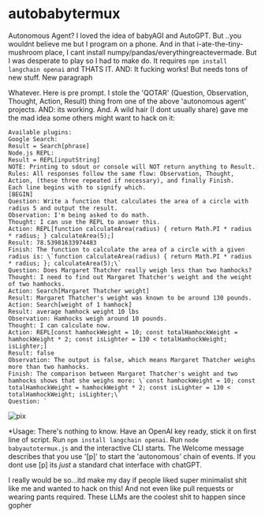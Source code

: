 # autobabytermux
Autonomous Agent? I loved the idea of babyAGI and AutoGPT. But ..you wouldnt believe me but I program on a phone. And in that i-ate-the-tiny-mushroom place, I cant install numpy/pandas/everythingreactevermade.  But I was desperate to play so I had to make do.  It requires ```npm install langchain openai``` and THATS IT. AND: It fucking works! But needs tons of new stuff. New paragraph

Whatever. Here is pre prompt. I stole the 'QOTAR' (Question, Observation, Thought, Action, Result) thing from one of the above 'autonomous agent' projects.  AND: its working. And. A wild hair (I dont usually share) gave me the mad idea some others might want to hack on it:

```
Available plugins:
Google Search:
Result = Search[phrase]
Node.js REPL:
Result = REPL[inputString]
NOTE: Printing to sdout or console will NOT return anything to Result.
Rules: All responses follow the same flow: Observation, Thought, Action, (these three repeated if necessary), and finally Finish.
Each line begins with to signify which.
[BEGIN]
Question: Write a function that calculates the area of a circle with radius 5 and output the result.
Observation: I'm being asked to do math.
Thought: I can use the REPL to answer this.
Action: REPL[function calculateArea(radius) { return Math.PI * radius * radius; } calculateArea(5);]
Result: 78.53981633974483
Finish: The function to calculate the area of a circle with a given radius is: \`function calculateArea(radius) { return Math.PI * radius * radius; }; calculateArea(5);\`
Question: Does Margaret Thatcher really weigh less than two hamhocks? 
Thought: I need to find out Margaret Thatcher's weight and the weight of two hamhocks.
Action: Search[Margaret Thatcher weight]
Result: Margaret Thatcher's weight was known to be around 130 pounds.
Action: Search[weight of 1 hamhock]
Result: average hamhock weight 10 lbs
Observation: Hamhocks weigh around 10 pounds.
Thought: I can calculate now.
Action: REPL[const hamhockWeight = 10; const totalHamhockWeight = hamhockWeight * 2; const isLighter = 130 < totalHamhockWeight; isLighter;]
Result: false
Observation: The output is false, which means Margaret Thatcher weighs more than two hamhocks.
Finish: The comparison between Margaret Thatcher's weight and two hamhocks shows that she weighs more: \`const hamhockWeight = 10; const totalHamhockWeight = hamhockWeight * 2; const isLighter = 130 < totalHamhockWeight; isLighter;\`
Question: `
```

![pix](https://i.ibb.co/12SdWkF/Screenshot-2023-05-02-19-24-40.png)

*Usage:
There's nothing to know. Have an OpenAI key ready, stick it on first line of script. Run ```npm install langchain openai```. Run ```node babyautotermux.js``` and the interactive CLI starts. The Welcome message describes that you use '[p]' to start the 'autonomous' chain of events. If you dont use [p] its *just* a standard chat interface with chatGPT.  

I really would be so...itd make my day if people liked super minimalist shit like me and wanted to hack on this! And not even like pull requests or wearing pants required. These LLMs are the coolest shit to happen since gopher
